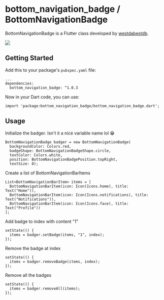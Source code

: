 # bottom_navigation_badge / BottomNavigationBadge
BottomNavigationBadge is a Flutter class developed by [westdabestdb](https://www.instagram.com/westdabestdb/).

![](https://media.giphy.com/media/42vZBDJcxd97IHro95/giphy.gif)
## Getting Started
Add this to your package's `pubspec.yaml` file:
```
...
dependencies:
  bottom_navigation_badge: ^1.0.3
```

Now in your Dart code, you can use:
```
import 'package:bottom_navigation_badge/bottom_navigation_badge.dart';
```

## Usage
Initialize the badger. Isn't it a nice variable name lol 😁
```
BottomNavigationBadge badger = new BottomNavigationBadge(
  backgroundColor: Colors.red,
  badgeShape: BottomNavigationBadgeShape.circle,
  textColor: Colors.white,
  position: BottomNavigationBadgePosition.topRight,
  textSize: 8);
```

Create a list of BottomNavigationBarItems
```
List<BottomNavigationBarItem> items = [
  BottomNavigationBarItem(icon: Icon(Icons.home), title: Text("Home")),
  BottomNavigationBarItem(icon: Icon(Icons.notifications), title: Text("Notifications")),
  BottomNavigationBarItem(icon: Icon(Icons.face), title: Text("Profile"))
];
```

Add badge to index with content "1"
```
setState(() {
  items = badger.setBadge(items, "1", index);
});
```

Remove the badge at index
```
setState(() {
  items = badger.removeBadge(items, index);
});
```

Remove all the badges
```
setState(() {
  items = badger.removeAll(items);
});
```